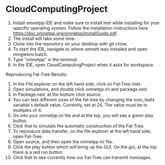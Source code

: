 # CloudComputingProject

1) Install omnetpp IDE and make sure to install Inet while installing for your specific operating system. Follow the installation instructions here https://doc.omnetpp.org/omnetpp/InstallGuide.pdf.
2) The install will take some time.
3) Clone into the repository on your desktop with git clone.
4) To start the IDE, navigate to where omnett was installed and open mingwenv.batch.
5) Type "omnetpp" in the terminal.
6) In the IDE, open CloudComputingProject when it asks for workspace.

Reproducing Fat-Tree Results:
1) In the File explorer on the left hand side, click on Fat-Tree-Inet.
2) Open simulations,  and double click omnetpp.ini and package.ned.
3) In Package.ned, at the bottom click source. 
4) You can test different sizes of the fat-tree by changing the num_leafs variable's default value. Currently, set at 24. The value must be in multiples of 4.
5) Go into your omnetpp.ini file and at the top, you will see a green play button.
6) Click that to simulate the automatic construction of the Fat-Tree.
7) To reproduce data transfer, on the file explorer at the left hand side, open Fat-Tree.
8) Open source, and then open the omnetpp.ini file.
9) Click the play button which will bring up the GUI. On the gui, at the top there is a red run button.
10) Click that to see currently how our Fat-Tree can transmit messages.
